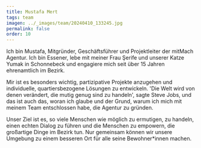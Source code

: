 ```yaml
---
title: Mustafa Mert
tags: team
imagen: ../_images/team/20240410_133245.jpg
permalink: false
order: 10
---
```


Ich bin Mustafa, Mitgründer, Geschäftsführer und Projektleiter der mitMach Agentur. Ich bin Essener, lebe mit meiner Frau Şerife und unserer Katze Yumak in Schonnebeck und engagiere mich seit über 15 Jahren ehrenamtlich im Bezirk.

Mir ist es besonders wichtig, partizipative Projekte anzugehen und individuelle, quartiersbezogene Lösungen zu entwickeln. 'Die Welt wird von denen verändert, die mutig genug sind zu handeln', sagte Steve Jobs, und das ist auch das, woran ich glaube und der Grund, warum ich mich mit meinem Team entschlossen habe, die Agentur zu gründen.

Unser Ziel ist es, so viele Menschen wie möglich zu ermutigen, zu handeln, einen echten Dialog zu führen und die Menschen zu empowern, die großartige Dinge im Bezirk tun. Nur gemeinsam können wir unsere Umgebung zu einem besseren Ort für alle seine Bewohner\*innen machen.
